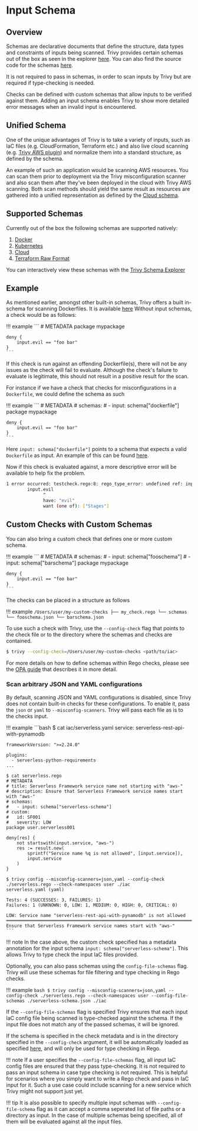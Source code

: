 # Input Schema

## Overview

Schemas are declarative documents that define the structure, data types and constraints of inputs being scanned. Trivy provides certain schemas out of the box as seen in the explorer [here](https://aquasecurity.github.io/trivy-schemas/). You can also find the source code for the schemas [here](https://github.com/aquasecurity/trivy/tree/main/pkg/iac/rego/schemas).

It is not required to pass in schemas, in order to scan inputs by Trivy but are required if type-checking is needed. 

Checks can be defined with custom schemas that allow inputs to be verified against them. Adding an input schema
enables Trivy to show more detailed error messages when an invalid input is encountered.

## Unified Schema

One of the unique advantages of Trivy is to take a variety of inputs, such as IaC files (e.g. CloudFormation, Terraform etc.) and also live cloud scanning
(e.g. [Trivy AWS plugin](https://github.com/aquasecurity/trivy-aws)) and normalize them into a standard structure, as defined by the schema.

An example of such an application would be scanning AWS resources. You can scan them prior to deployment via the Trivy misconfiguration scanner and also 
scan them after they've been deployed in the cloud with Trivy AWS scanning. Both scan methods should yield the same result as resources are gathered into 
a unified representation as defined by the [Cloud schema](https://github.com/aquasecurity/trivy/blob/main/pkg/iac/rego/schemas/cloud.json). 


## Supported Schemas
Currently out of the box the following schemas are supported natively:

1. [Docker](https://github.com/aquasecurity/trivy/blob/main/pkg/iac/rego/schemas/dockerfile.json)
2. [Kubernetes](https://github.com/aquasecurity/trivy/blob/main/pkg/iac/rego/schemas/kubernetes.json)
3. [Cloud](https://github.com/aquasecurity/trivy/blob/main/pkg/iac/rego/schemas/cloud.json)
4. [Terraform Raw Format](https://github.com/aquasecurity/trivy/blob/main/pkg/iac/rego/schemas/terraform-raw.json)

You can interactively view these schemas with the [Trivy Schema Explorer](https://aquasecurity.github.io/trivy-schemas/)


## Example
As mentioned earlier, amongst other built-in schemas, Trivy offers a built in-schema for scanning Dockerfiles. It is available [here](https://github.com/aquasecurity/trivy/tree/main/pkg/iac/rego/schemas)
Without input schemas, a check would be as follows:

!!! example
    ```
    # METADATA
    package mypackage

    deny {
        input.evil == "foo bar"
    }
    ```

If this check is run against an offending Dockerfile(s), there will not be any issues as the check will fail to evaluate.
Although the check's failure to evaluate is legitimate, this should not result in a positive result for the scan.

For instance if we have a check that checks for misconfigurations in a `Dockerfile`, we could define the
schema as such

!!! example
    ```
    # METADATA
    # schemas:
    # - input: schema["dockerfile"]
    package mypackage
    
    deny {
        input.evil == "foo bar"
    }
    ```

Here `input: schema["dockerfile"]` points to a schema that expects a valid `Dockerfile` as input. An example of this
can be found [here](https://github.com/aquasecurity/trivy/blob/main/pkg/iac/rego/schemas/dockerfile.json).

Now if this check is evaluated against, a more descriptive error will be available to help fix the problem.

```bash
1 error occurred: testcheck.rego:8: rego_type_error: undefined ref: input.evil
        input.evil
              ^
              have: "evil"
              want (one of): ["Stages"]
```


## Custom Checks with Custom Schemas

You can also bring a custom check that defines one or more custom schema. 

!!! example
    ```
    # METADATA
    # schemas:
    # - input: schema["fooschema"]
    # - input: schema["barschema"]
    package mypackage
    
    deny {
        input.evil == "foo bar"
    }
    ```

The checks can be placed in a structure as follows

!!! example
    ```
    /Users/user/my-custom-checks
    ├── my_check.rego
    └── schemas
        └── fooschema.json
        └── barschema.json
    ```

To use such a check with Trivy, use the `--config-check` flag that points to the check file or to the directory where the schemas and checks are contained.

```bash
$ trivy --config-check=/Users/user/my-custom-checks <path/to/iac>
```

For more details on how to define schemas within Rego checks, please see the [OPA guide](https://www.openpolicyagent.org/docs/latest/policy-language/#schema-annotations) that describes it in more detail.

### Scan arbitrary JSON and YAML configurations
By default, scanning JSON and YAML configurations is disabled, since Trivy does not contain built-in checks for these configurations. To enable it, pass the `json` or `yaml` to `--misconfig-scanners`. Trivy will pass each file as is to the checks input.


!!! example
    ```bash
    $ cat iac/serverless.yaml
    service: serverless-rest-api-with-pynamodb
    
    frameworkVersion: ">=2.24.0"
    
    plugins:
      - serverless-python-requirements
    ...
    
    $ cat serverless.rego
    # METADATA
    # title: Serverless Framework service name not starting with "aws-"
    # description: Ensure that Serverless Framework service names start with "aws-"
    # schemas:
    #   - input: schema["serverless-schema"]
    # custom:
    #   id: SF001
    #   severity: LOW
    package user.serverless001
    
    deny[res] {
        not startswith(input.service, "aws-")
        res := result.new(
            sprintf("Service name %q is not allowed", [input.service]),
            input.service
        )
    }
    
    $ trivy config --misconfig-scanners=json,yaml --config-check ./serverless.rego --check-namespaces user ./iac
    serverless.yaml (yaml)
    
    Tests: 4 (SUCCESSES: 3, FAILURES: 1)
    Failures: 1 (UNKNOWN: 0, LOW: 1, MEDIUM: 0, HIGH: 0, CRITICAL: 0)
    
    LOW: Service name "serverless-rest-api-with-pynamodb" is not allowed
    ═════════════════════════════════════════════════════════════════════════════════════════════════════════
    Ensure that Serverless Framework service names start with "aws-"
    ```

!!! note
    In the case above, the custom check specified has a metadata annotation for the input schema `input: schema["serverless-schema"]`. This allows Trivy to type check the input IaC files provided.

Optionally, you can also pass schemas using the `config-file-schemas` flag. Trivy will use these schemas for file filtering and type checking in Rego checks.

!!! example
    ```bash
    $ trivy config --misconfig-scanners=json,yaml --config-check ./serverless.rego --check-namespaces user --config-file-schemas ./serverless-schema.json ./iac
    ```

If the `--config-file-schemas` flag is specified Trivy ensures that each input IaC config file being scanned is type-checked against the schema. If the input file does not match any of the passed schemas, it will be ignored.

If the schema is specified in the check metadata and is in the directory specified in the `--config-check` argument, it will be automatically loaded as specified [here](./schema.md#custom-checks-with-custom-schemas), and will only be used for type checking in Rego.

!!! note
    If a user specifies the `--config-file-schemas` flag, all input IaC config files are ensured that they pass type-checking. It is not required to pass an input schema in case type checking is not required. This is helpful for scenarios where you simply want to write a Rego check and pass in IaC input for it. Such a use case could include scanning for a new service which Trivy might not support just yet.

!!! tip
    It is also possible to specify multiple input schemas with `--config-file-schema` flag as it can accept a comma seperated list of file paths or a directory as input. In the case of multiple schemas being specified, all of them will be evaluated against all the input files.


